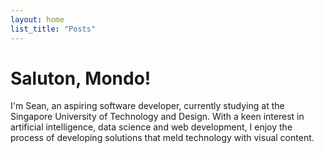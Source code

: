 ```yaml
---
layout: home
list_title: "Posts"
---
```

<h1 class="landing-title">
  <span class="text-wrapper">
    <span class="letters">Saluton, Mondo!</span>
  </span>
</h1>
I'm Sean, an aspiring software developer, currently studying at the Singapore University of Technology and Design. With a keen interest in artificial intelligence, data science and web development, I enjoy the process of developing solutions that meld technology with visual content.

<script>
{% include scripts/titleText.js %}
</script>

